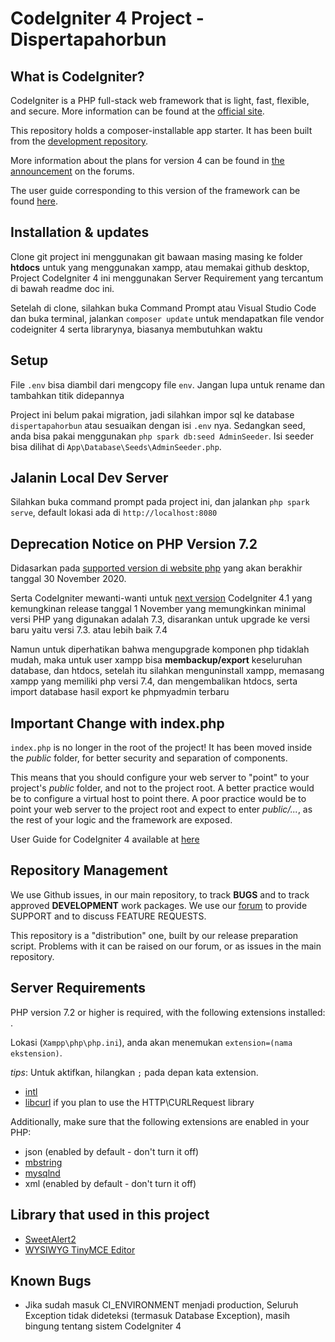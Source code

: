 # CodeIgniter 4 Project - Dispertapahorbun

## What is CodeIgniter?

CodeIgniter is a PHP full-stack web framework that is light, fast, flexible, and secure. 
More information can be found at the [official site](http://codeigniter.com).

This repository holds a composer-installable app starter.
It has been built from the 
[development repository](https://github.com/codeigniter4/CodeIgniter4).

More information about the plans for version 4 can be found in [the announcement](http://forum.codeigniter.com/thread-62615.html) on the forums.

The user guide corresponding to this version of the framework can be found
[here](https://codeigniter4.github.io/userguide/). 

## Installation & updates

Clone git project ini menggunakan git bawaan masing masing ke folder **htdocs** untuk yang menggunakan xampp, atau memakai github desktop,
Project CodeIgniter 4 ini menggunakan Server Requirement yang tercantum di bawah readme doc ini.

Setelah di clone, silahkan buka Command Prompt atau Visual Studio Code dan buka terminal, jalankan
`composer update` untuk mendapatkan file vendor codeigniter 4 serta librarynya, biasanya membutuhkan waktu

## Setup

File `.env` bisa diambil dari mengcopy file `env`.
Jangan lupa untuk rename dan tambahkan titik didepannya

Project ini belum pakai migration, jadi silahkan impor sql ke database `dispertapahorbun` atau sesuaikan dengan isi `.env` nya.
Sedangkan seed, anda bisa pakai menggunakan `php spark db:seed AdminSeeder`. 
Isi seeder bisa dilihat di `App\Database\Seeds\AdminSeeder.php`.

## Jalanin Local Dev Server

Silahkan buka command prompt pada project ini, dan jalankan
`php spark serve`, default lokasi ada di `http://localhost:8080`

## Deprecation Notice on PHP Version 7.2

Didasarkan pada [supported version di website php](https://www.php.net/supported-versions.php) yang akan berakhir tanggal 30 November 2020.

Serta CodeIgniter mewanti-wanti untuk [next version](https://forum.codeigniter.com/thread-77054.html) CodeIgniter 4.1 yang kemungkinan release tanggal 1 November yang memungkinkan minimal versi PHP yang digunakan adalah 7.3, 
disarankan untuk upgrade ke versi baru yaitu versi 7.3. atau lebih baik 7.4

Namun untuk diperhatikan bahwa mengupgrade komponen php tidaklah mudah, maka untuk user xampp bisa **membackup/export** keseluruhan database, dan htdocs,
setelah itu silahkan menguninstall xampp, memasang xampp yang memiliki php versi 7.4, dan mengembalikan htdocs, serta import database hasil export ke phpmyadmin terbaru

## Important Change with index.php

`index.php` is no longer in the root of the project! It has been moved inside the *public* folder,
for better security and separation of components.

This means that you should configure your web server to "point" to your project's *public* folder, and
not to the project root. A better practice would be to configure a virtual host to point there. A poor practice would be to point your web server to the project root and expect to enter *public/...*, as the rest of your logic and the
framework are exposed.

User Guide for CodeIgniter 4 available at [here](https://codeigniter.com/user_guide/index.html)

## Repository Management

We use Github issues, in our main repository, to track **BUGS** and to track approved **DEVELOPMENT** work packages.
We use our [forum](http://forum.codeigniter.com) to provide SUPPORT and to discuss
FEATURE REQUESTS.

This repository is a "distribution" one, built by our release preparation script. 
Problems with it can be raised on our forum, or as issues in the main repository.

## Server Requirements

PHP version 7.2 or higher is required, with the following extensions installed: .

Lokasi (`Xampp\php\php.ini`), anda akan menemukan `extension=(nama ekstension)`.

*tips*: Untuk aktifkan, hilangkan `;` pada depan kata extension.

- [intl](http://php.net/manual/en/intl.requirements.php)
- [libcurl](http://php.net/manual/en/curl.requirements.php) if you plan to use the HTTP\CURLRequest library

Additionally, make sure that the following extensions are enabled in your PHP:

- json (enabled by default - don't turn it off)
- [mbstring](http://php.net/manual/en/mbstring.installation.php)
- [mysqlnd](http://php.net/manual/en/mysqlnd.install.php)
- xml (enabled by default - don't turn it off)

## Library that used in this project

- [SweetAlert2](https://sweetalert2.github.io/)
- [WYSIWYG TinyMCE Editor](https://www.tiny.cloud/docs/quick-start/)

## Known Bugs

- Jika sudah masuk CI_ENVIRONMENT menjadi production, Seluruh Exception tidak dideteksi (termasuk Database Exception), masih bingung tentang sistem CodeIgniter 4

